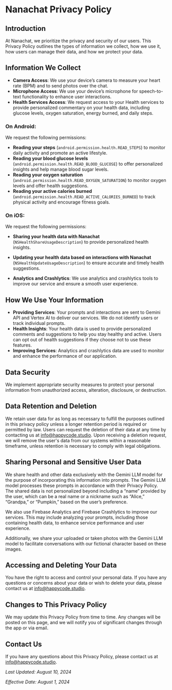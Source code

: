 # Nanachat Privacy Policy

## Introduction
At Nanachat, we prioritize the privacy and security of our users. This Privacy Policy outlines the types of information we collect, how we use it, how users can manage their data, and how we protect your data.

## Information We Collect
- **Camera Access**: We use your device’s camera to measure your heart rate (BPM) and to send photos over the chat.
- **Microphone Access**: We use your device’s microphone for speech-to-text functionality to enhance user interactions.
- **Health Services Access**: We request access to your Health services to provide personalized commentary on your health data, including glucose levels, oxygen saturation, energy burned, and daily steps.

### On Android:
We request the following permissions:
- **Reading your steps** (`android.permission.health.READ_STEPS`) to monitor daily activity and promote an active lifestyle.
- **Reading your blood glucose levels** (`android.permission.health.READ_BLOOD_GLUCOSE`) to offer personalized insights and help manage blood sugar levels.
- **Reading your oxygen saturation** (`android.permission.health.READ_OXYGEN_SATURATION`) to monitor oxygen levels and offer health suggestions.
- **Reading your active calories burned** (`android.permission.health.READ_ACTIVE_CALORIES_BURNED`) to track physical activity and encourage fitness goals.

### On iOS:
We request the following permissions:
- **Sharing your health data with Nanachat** (`NSHealthShareUsageDescription`) to provide personalized health insights.
- **Updating your health data based on interactions with Nanachat** (`NSHealthUpdateUsageDescription`) to ensure accurate and timely health suggestions.

- **Analytics and Crashlytics**: We use analytics and crashlytics tools to improve our service and ensure a smooth user experience.

## How We Use Your Information
- **Providing Services**: Your prompts and interactions are sent to Gemini API and Vertex AI to deliver our services. We do not identify users or track individual prompts.
- **Health Insights**: Your health data is used to provide personalized comments and suggestions to help you stay healthy and active. Users can opt out of health suggestions if they choose not to use these features.
- **Improving Services**: Analytics and crashlytics data are used to monitor and enhance the performance of our application.

## Data Security
We implement appropriate security measures to protect your personal information from unauthorized access, alteration, disclosure, or destruction.

## Data Retention and Deletion
We retain user data for as long as necessary to fulfill the purposes outlined in this privacy policy unless a longer retention period is required or permitted by law. Users can request the deletion of their data at any time by contacting us at info@happycode.studio. Upon receiving a deletion request, we will remove the user's data from our systems within a reasonable timeframe, unless retention is necessary to comply with legal obligations.

## Sharing Personal and Sensitive User Data
We share health and other data exclusively with the Gemini LLM model for the purpose of incorporating this information into prompts. The Gemini LLM model processes these prompts in accordance with their Privacy Policy. The shared data is not personalized beyond including a “name” provided by the user, which can be a real name or a nickname such as “Alice,” “Grandpa,” or “Pumpkin,” based on the user’s preference.

We also use Firebase Analytics and Firebase Crashlytics to improve our services. This may include analyzing your prompts, including those containing health data, to enhance service performance and user experience.

Additionally, we share your uploaded or taken photos with the Gemini LLM model to facilitate conversations with our fictional character based on these images.

## Accessing and Deleting Your Data
You have the right to access and control your personal data. If you have any questions or concerns about your data or wish to delete your data, please contact us at [info@happycode.studio](mailto:info@happycode.studio).

## Changes to This Privacy Policy
We may update this Privacy Policy from time to time. Any changes will be posted on this page, and we will notify you of significant changes through the app or via email.

## Contact Us
If you have any questions about this Privacy Policy, please contact us at [info@happycode.studio](mailto:info@happycode.studio).

_Last Updated: August 10, 2024_

_Effective Date: August 1, 2024_
